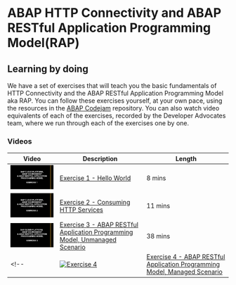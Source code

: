 # ABAP HTTP Connectivity and ABAP RESTful Application Programming Model(RAP)

## Learning by doing

We have a set of exercises that will teach you the basic fundamentals of HTTP Connectivity and the ABAP RESTful Application Programming Model aka RAP. You can follow these exercises yourself, at your own pace, using the resources in the [ABAP Codejam](https://github.com/SAP-samples/abap-exercises-codejam) repository. You can also watch video equivalents of each of the exercises, recorded by the Developer Advocates team, where we run through each of the exercises one by one.

### Videos  

| Video | Description | Length |
| - | - | - |
| [![Exercise 1 - Coming Soon!](thumbnail-01.jpg)]() | [Exercise 1 - Hello World](https://github.com/SAP-samples/abap-exercises-codejam/tree/master/exercises/ex1) | 8 mins |
| [![Exercise 2](thumbnail-02.jpg)](https://youtu.be/2-4jBdEXeOM)  | [Exercise 2 - Consuming HTTP Services](https://github.com/SAP-samples/abap-exercises-codejam/tree/master/exercises/ex2) | 11 mins |
 | [![Exercise 3](thumbnail-03.jpg)](https://youtu.be/PYMkEhg-VTU)  | [Exercise 3 - ABAP RESTful Application Programming Model, Unmanaged Scenario](https://github.com/SAP-samples/abap-exercises-codejam/tree/master/exercises/ex3) | 38 mins |
<!-- | [![Exercise 4](thumbnail-04.jpg)](https://youtu.be/2-4jBdEXeOX)  | [Exercise 4 - ABAP RESTful Application Programming Model, Managed Scenario](https://github.com/SAP-samples/abap-exercises-codejam/tree/master/exercises/ex4) | 45 mins |  -->
